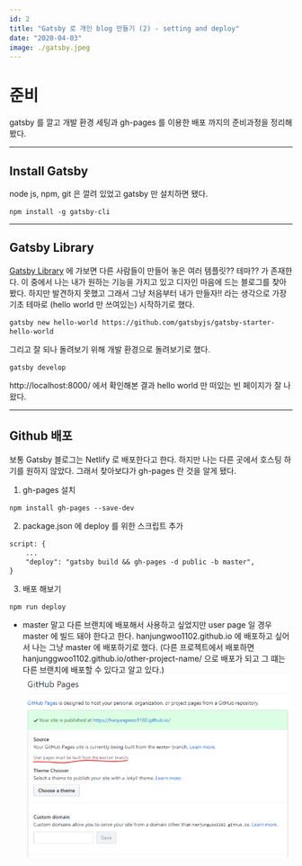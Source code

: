 ```yaml
---
id: 2
title: "Gatsby 로 개인 blog 만들기 (2) - setting and deploy"
date: "2020-04-03"
image: ./gatsby.jpeg
---
```


# 준비

gatsby 를 깔고 개발 환경 세팅과 gh-pages 를 이용한 배포 까지의 준비과정을 정리해 봤다.

---

## Install Gatsby

node js, npm, git 은 깔려 있었고 gatsby 만 설치하면 됐다.

```
npm install -g gatsby-cli
```

---

## Gatsby Library

[Gatsby Library](https://www.gatsbyjs.org/starters/?v=2) 에 가보면 다른 사람들이 만들어 놓은 여러 템플릿?? 테마?? 가 존재한다. 이 중에서 나는 내가 원하는 기능을 가지고 있고 디자인 마음에 드는 블로그를 찾아봤다. 하지만 발견하지 못했고 그래서 그냥 처음부터 내가 만들자!! 라는 생각으로 가장 기초 테마로 (hello world 만 쓰여있는) 시작하기로 했다.

```
gatsby new hello-world https://github.com/gatsbyjs/gatsby-starter-hello-world
```

그리고 잘 되나 돌려보기 위해 개발 환경으로 돌려보기로 했다.

```
gatsby develop
```

http://localhost:8000/ 에서 확인해본 결과 hello world 만 떠있는 빈 페이지가 잘 나왔다.

---

## Github 배포

보통 Gatsby 블로그는 Netlify 로 배포한다고 한다. 하지만 나는 다른 곳에서 호스팅 하기를 원하지 않았다. 그래서 찾아보댜가 gh-pages 란 것을 알게 됐다.

1. gh-pages 설치

```
npm install gh-pages --save-dev
```

2. package.json 에 deploy 를 위한 스크립트 추가

```
script: {
    ...
    "deploy": "gatsby build && gh-pages -d public -b master",
}
```

3. 배포 해보기

```
npm run deploy
```

* master 말고 다른 브랜치에 배포해서 사용하고 싶었지만 user page 일 경우 master 에 빌드 돼야 한다고 한다. hanjungwoo1102.github.io 에 배포하고 싶어서 나는 그냥 master 에 배포하기로 했다. (다른 프로젝트에서 배포하면 hanjunggwoo1102.github.io/other-project-name/ 으로 배포가 되고 그 떄는 다른 브랜치에 배포할 수 있다고 알고 있다.)
![only master](./only-master.PNG)
